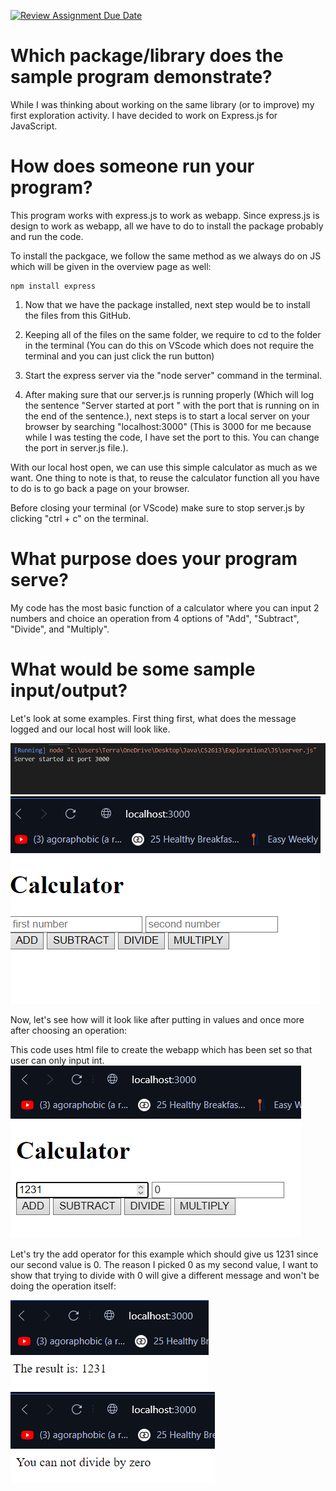 [![Review Assignment Due Date](https://classroom.github.com/assets/deadline-readme-button-24ddc0f5d75046c5622901739e7c5dd533143b0c8e959d652212380cedb1ea36.svg)](https://classroom.github.com/a/kCrKdl4V)
# Which package/library does the sample program demonstrate?
While I was thinking about working on the same library (or to improve) my first exploration activity. I have decided to work on Express.js for JavaScript.

# How does someone run your program?

This program works with express.js to work as webapp. Since express.js is design to work as webapp, all we have to do to install the package probably and run the code.

To install the packgace, we follow the same method as we always do on JS which will be given in the overview page as well:

```
npm install express
```

1) Now that we have the package installed, next step would be to install the files from this GitHub.

2) Keeping all of the files on the same folder, we require to cd to the folder in the terminal (You can do this on VScode which does not require the terminal and you can just click the run button) 

3) Start the express server via the "node server" command in the terminal.

4) After making sure that our server.js is running properly (Which will log the sentence "Server started at port " with the port that is running on in the end of the sentence.), next steps is to start a local server on your browser by searching "localhost:3000" (This is 3000 for me because while I was testing the code, I have set the port to this. You can change the port in server.js file.). 

With our local host open, we can use this simple calculator as much as we want. One thing to note is that, to reuse the calculator function all you have to do is to go back a page on your browser.

Before closing your terminal (or VScode) make sure to stop server.js by clicking "ctrl + c" on the terminal.


# What purpose does your program serve? 

My code has the most basic function of a calculator where you can input 2 numbers and choice an operation from 4 options of "Add", "Subtract", "Divide", and "Multiply".

# What would be some sample input/output?

Let's look at some examples. First thing first, what does the message logged and our local host will look like.

![Image of the message logged.](image.png) ![Image of the starting point for local host](image-1.png)

Now, let's see how will it look like after putting in values and once more after choosing an operation:

This code uses html file to create the webapp which has been set so that user can only input int.
![Inputing 2 values](image-3.png)

Let's try the add operator for this example which should give us 1231 since our second value is 0. The reason I picked 0 as my second value, I want to show that trying to divide with 0 will give a different message and won't be doing the operation itself:

![Adding 1231 and 0](image-4.png) ![Dividing 1231 with 0](image-5.png)